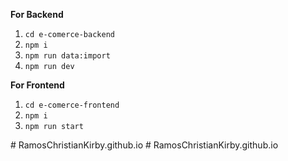 
**For Backend**
 1. `cd e-comerce-backend`
 2. `npm i`
 3. `npm run data:import`
 4. `npm run dev`

**For Frontend**

 1. `cd e-comerce-frontend`
 2. `npm i`
 3. `npm run start`

#   R a m o s C h r i s t i a n K i r b y . g i t h u b . i o  
 # RamosChristianKirby.github.io
